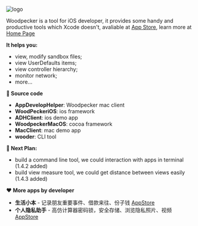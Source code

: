 
![logo](http://www.woodpeck.cn/assets/img/logo.png)

Woodpecker is a tool for iOS developer, it provides some handy and productive tools which Xcode doesn't, avaliable at [App Store](https://itunes.apple.com/cn/app/woodpecker/id1333548463?l=en&mt=12), learn more at [Home Page](https://www.woodpeck.cn)

**It helps you:**
 - view, modify sandbox files;
 - view UserDefaults items;
 - view controller hierarchy;
 - monitor network;
 - more...

**📖 Source code**
 - **AppDevelopHelper**: Woodpecker mac client
 - **WoodPeckeriOS**: ios framework
 - **ADHClient**: ios demo app
 - **WoodpeckerMacOS**: cocoa framework
 - **MacClient**: mac demo app
 - **wooder**: CLI tool 
 
**📅 Next Plan:**
- build a command line tool, we could interaction with apps in terminal (1.4.2 added)
- build view measure tool, we could get distance between views easily (1.4.3 added)


**❤️ More apps by developer**

- **生活小本** - 记录朋友重要事件、借款来往、份子钱 [AppStore](https://apps.apple.com/cn/app/%E7%94%9F%E6%B4%BB%E5%B0%8F%E6%9C%AC/id1543664997)
- **个人隐私助手** - 高仿计算器密码锁，安全存储、浏览隐私照片、视频 [AppStore](https://apps.apple.com/cn/app/%E4%B8%AA%E4%BA%BA%E9%9A%90%E7%A7%81%E5%8A%A9%E6%89%8B/id1630654096)
